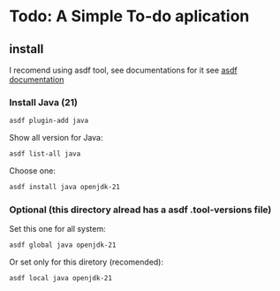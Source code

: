 # Todo: A Simple To-do aplication

## install

I recomend using asdf tool, see documentations for it see [asdf documentation](https://asdf-vm.com/guide/getting-started.html)

### Install Java (21)

```bash
asdf plugin-add java
```
Show all version for Java:
```bash
asdf list-all java
```
Choose one:
```bash
asdf install java openjdk-21
```

### Optional (this directory alread has a asdf .tool-versions file)
Set this one for all system:
```bash
asdf global java openjdk-21
```
Or set only for this diretory (recomended):

```bash
asdf local java openjdk-21
```
